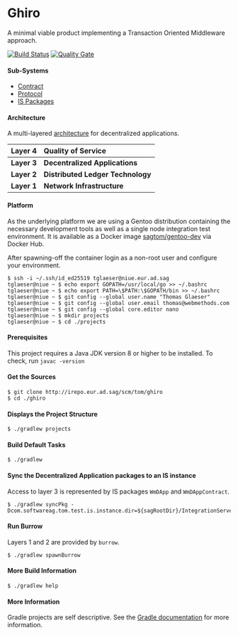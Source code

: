 # Ghiro
A minimal viable product implementing a Transaction Oriented Middleware approach.

[![Build Status](https://us-builds.ame.ad.sag/buildStatus/icon?job=GHIRO_master)](https://us-builds.ame.ad.sag/job/GHIRO_master/)
[![Quality Gate](https://sonar.eur.ad.sag/api/project_badges/measure?project=com.softwareag.tom.ghiro:ghiro&metric=alert_status)](https://sonar.eur.ad.sag/dashboard?id=com.softwareag.tom.ghiro:ghiro)

#### Sub-Systems
* [Contract](./modules/contract)
* [Protocol](./modules/protocol)
* [IS Packages](./packages)

#### Architecture
A multi-layered [architecture](./architecture.md) for decentralized applications.

|Layer 4|Quality of Service|
|------:|:-----------------|
|**Layer 3**|**Decentralized Applications**|
|**Layer 2**|**Distributed Ledger Technology**|
|**Layer 1**|**Network Infrastructure**|

#### Platform
As the underlying platform we are using a Gentoo distribution containing the necessary development tools as well as a single
node integration test environment. It is available as a Docker image [sagtom/gentoo-dev](https://hub.docker.com/r/sagtom/gentoo-dev)
via Docker Hub.

After spawning-off the container login as a non-root user and configure your environment.
````
$ ssh -i ~/.ssh/id_ed25519 tglaeser@niue.eur.ad.sag
tglaeser@niue ~ $ echo export GOPATH=/usr/local/go >> ~/.bashrc
tglaeser@niue ~ $ echo export PATH=\$PATH:\$GOPATH/bin >> ~/.bashrc
tglaeser@niue ~ $ git config --global user.name "Thomas Glaeser"
tglaeser@niue ~ $ git config --global user.email thomas@webmethods.com
tglaeser@niue ~ $ git config --global core.editor nano
tglaeser@niue ~ $ mkdir projects
tglaeser@niue ~ $ cd ./projects
````

#### Prerequisites
This project requires a Java JDK version 8 or higher to be installed.
To check, run `javac -version`

#### Get the Sources
```
$ git clone http://irepo.eur.ad.sag/scm/tom/ghiro
$ cd ./ghiro
```

#### Displays the Project Structure
```
$ ./gradlew projects
```

#### Build Default Tasks
```
$ ./gradlew
```

#### Sync the Decentralized Application packages to an IS instance
Access to layer 3 is represented by IS packages `WmDApp` and `WmDAppContract`.
```
$ ./gradlew syncPkg -Dcom.softwareag.tom.test.is.instance.dir=${sagRootDir}/IntegrationServer/instances/default
```

#### Run Burrow
Layers 1 and 2 are provided by `burrow`.
```
$ ./gradlew spawnBurrow
```

#### More Build Information
```
$ ./gradlew help
```

#### More Information
Gradle projects are self descriptive. See the [Gradle documentation](https://gradle.org/docs) for more information.
